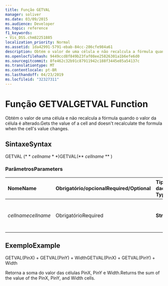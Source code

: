 ```yaml
---
title: Função GETVAL
manager: soliver
ms.date: 03/09/2015
ms.audience: Developer
ms.topic: reference
f1_keywords:
- Vis_DSS.chm82251885
localization_priority: Normal
ms.assetid: 1da42991-5791-ebab-84cc-286cfe984a61
description: Obtém o valor de uma célula e não recalcula a fórmula quando o valor da célula é alterado.
ms.openlocfilehash: 9449ccd8f849b23faf08ee25826301a1b6efe6d0
ms.sourcegitcommit: 8fe462c32b91c87911942c188f3445e85a54137c
ms.translationtype: MT
ms.contentlocale: pt-BR
ms.lasthandoff: 04/23/2019
ms.locfileid: "32327311"
---
```

# <a name="getval-function"></a><span data-ttu-id="52e42-103">Função GETVAL</span><span class="sxs-lookup"><span data-stu-id="52e42-103">GETVAL Function</span></span>

<span data-ttu-id="52e42-104">Obtém o valor de uma célula e não recalcula a fórmula quando o valor da célula é alterado.</span><span class="sxs-lookup"><span data-stu-id="52e42-104">Gets the value of a cell and doesn't recalculate the formula when the cell's value changes.</span></span>
  
## <a name="syntax"></a><span data-ttu-id="52e42-105">Sintaxe</span><span class="sxs-lookup"><span data-stu-id="52e42-105">Syntax</span></span>

<span data-ttu-id="52e42-106">GETVAL (\* \* *cellname* \* \*)</span><span class="sxs-lookup"><span data-stu-id="52e42-106">GETVAL(\*\* *cellname* \*\* )</span></span> 
  
### <a name="parameters"></a><span data-ttu-id="52e42-107">Parâmetros</span><span class="sxs-lookup"><span data-stu-id="52e42-107">Parameters</span></span>

|<span data-ttu-id="52e42-108">**Nome**</span><span class="sxs-lookup"><span data-stu-id="52e42-108">**Name**</span></span>|<span data-ttu-id="52e42-109">**Obrigatório/opcional**</span><span class="sxs-lookup"><span data-stu-id="52e42-109">**Required/Optional**</span></span>|<span data-ttu-id="52e42-110">**Tipo de dados**</span><span class="sxs-lookup"><span data-stu-id="52e42-110">**Data Type**</span></span>|<span data-ttu-id="52e42-111">**Descrição**</span><span class="sxs-lookup"><span data-stu-id="52e42-111">**Description**</span></span>|
|:-----|:-----|:-----|:-----|
| <span data-ttu-id="52e42-112">_cellname_</span><span class="sxs-lookup"><span data-stu-id="52e42-112">_cellname_</span></span> <br/> |<span data-ttu-id="52e42-113">Obrigatório</span><span class="sxs-lookup"><span data-stu-id="52e42-113">Required</span></span>  <br/> |<span data-ttu-id="52e42-114">**String**</span><span class="sxs-lookup"><span data-stu-id="52e42-114">**String**</span></span> <br/> |<span data-ttu-id="52e42-115">O nome da célula de onde obter o valor.</span><span class="sxs-lookup"><span data-stu-id="52e42-115">The name of the cell to get the value of.</span></span>  <br/> |
   
## <a name="example"></a><span data-ttu-id="52e42-116">Exemplo</span><span class="sxs-lookup"><span data-stu-id="52e42-116">Example</span></span>

<span data-ttu-id="52e42-117">GETVAL(PinX) + GETVAL(PinY) + Width</span><span class="sxs-lookup"><span data-stu-id="52e42-117">GETVAL(PinX) + GETVAL(PinY) + Width</span></span> 
  
<span data-ttu-id="52e42-118">Retorna a soma do valor das células PinX, PinY e Width.</span><span class="sxs-lookup"><span data-stu-id="52e42-118">Returns the sum of the value of the PinX, PinY, and Width cells.</span></span> 
  

